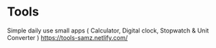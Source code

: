 # Tools
Simple daily use small apps ( Calculator, Digital clock, Stopwatch &amp; Unit Converter )
https://tools-samz.netlify.com/
